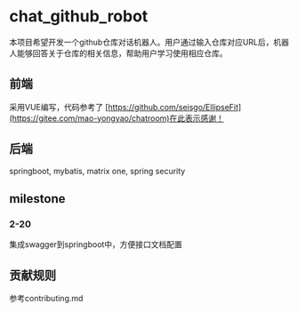 # chat_github_robot

本项目希望开发一个github仓库对话机器人。用户通过输入仓库对应URL后，机器人能够回答关于仓库的相关信息，帮助用户学习使用相应仓库。

## 前端
采用VUE编写，代码参考了 [https://github.com/seisgo/EllipseFit](https://gitee.com/mao-yongyao/chatroom)在此表示感谢！

## 后端
springboot, mybatis, matrix one, spring security

## milestone
### 2-20
  集成swagger到springboot中，方便接口文档配置


## 贡献规则
参考contributing.md
